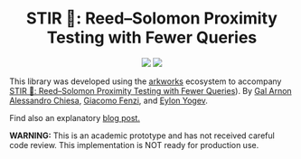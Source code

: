 <h1 align="center">STIR 🥣: Reed–Solomon Proximity Testing with Fewer Queries</h1>

<p align="center">
    <a href="https://github.com/WizardOfMenlo/stir/blob/main/LICENSE-APACHE"><img src="https://img.shields.io/badge/license-APACHE-blue.svg"></a>
    <a href="https://github.com/WizardOfMenlo/stir/blob/main/LICENSE-MIT"><img src="https://img.shields.io/badge/license-MIT-blue.svg"></a>
</p>

This library was developed using the [arkworks](https://arkworks.rs) ecosystem to accompany [STIR 🥣: Reed–Solomon Proximity Testing with Fewer Queries](https://eprint.iacr.org/2024/390)). 
By [Gal Arnon](https://galarnon42.github.io/) [Alessandro Chiesa](https://ic-people.epfl.ch/~achiesa/), [Giacomo Fenzi](https://gfenzi.io), and [Eylon Yogev](https://www.eylonyogev.com/about).

Find also an explanatory [blog post.](https://gfenzi.io/papers/stir)

**WARNING:** This is an academic prototype and has not received careful code review. This implementation is NOT ready for production use.
